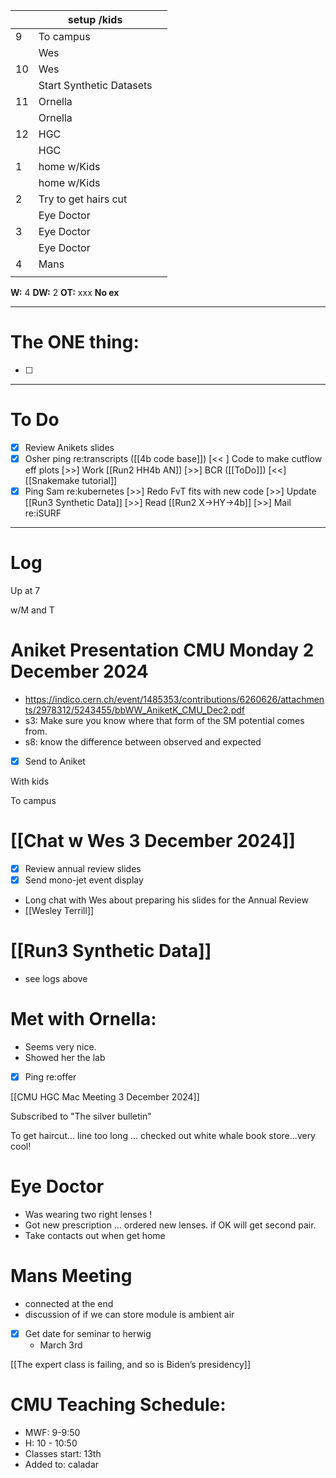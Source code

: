 
|     | setup /kids              |     |
| --- | ------------------------ | --- |
| 9   | To campus                |     |
|     | Wes                      |     |
| 10  | Wes                      |     |
|     | Start Synthetic Datasets |     |
| 11  | Ornella                  |     |
|     | Ornella                  |     |
| 12  | HGC                      |     |
|     | HGC                      |     |
| 1   | home w/Kids              |     |
|     | home w/Kids              |     |
| 2   | Try to get hairs cut     |     |
|     | Eye Doctor               |     |
| 3   | Eye Doctor               |     |
|     | Eye Doctor               |     |
| 4   | Mans                     |     |
|     |                          |     |

**W:** 4
**DW:** 2
**OT:** xxx
 **No ex**

---
# The ONE thing: 
- [ ] 

---
# To Do

- [x] Review Anikets slides
- [x] Osher ping re:transcripts
([[4b code base]]) [<< ] Code to make cutflow eff plots
 [>>] Work [[Run2 HH4b AN]]
 [>>] BCR
([[ToDo]]) [<<]  [[Snakemake tutorial]] 
- [x] Ping Sam re:kubernetes
 [>>] Redo FvT fits with new code
 [>>] Update [[Run3 Synthetic Data]]
 [>>] Read [[Run2 X->HY->4b]]
 [>>] Mail re:iSURF

---

# Log

Up at 7 

w/M and T 

# Aniket Presentation CMU Monday 2 December 2024
- https://indico.cern.ch/event/1485353/contributions/6260626/attachments/2978312/5243455/bbWW_AniketK_CMU_Dec2.pdf
- s3: Make sure you know where that form of the SM potential comes from. 
- s8: know the difference between observed and expected
- [x] Send to Aniket

With kids

To campus

# [[Chat w Wes 3 December 2024]]
- [x] Review annual review slides
- [x] Send mono-jet event display
- Long chat with Wes about preparing his slides for the Annual Review
- [[Wesley Terrill]]

# [[Run3 Synthetic Data]]
- see logs above

# Met with Ornella: 
- Seems very nice.
- Showed her the lab
- [x] Ping re:offer


[[CMU HGC Mac Meeting 3 December 2024]]

Subscribed to "The silver bulletin"

To get haircut... line too long ... checked out white whale book store...very cool!

# Eye Doctor
- Was wearing two right lenses ! 
- Got new prescription ...  ordered new lenses. if OK will get second pair.  
- Take contacts out when get home

# Mans Meeting
- connected at the end
- discussion of if we can store module is ambient air

- [x] Get date for seminar to herwig 
	- March 3rd 

[[The expert class is failing, and so is Biden’s presidency]]

# CMU Teaching Schedule:
- MWF: 9-9:50
- H: 10 - 10:50
- Classes start: 13th
- Added to: caladar
